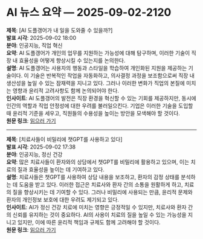 # AI 뉴스 요약 — 2025-09-02-2120

**제목**: [AI 도플갱어가 내 일을 도와줄 수 있을까?]  
**발표 시각**: 2025-09-02 18:00  
**분야**: 인공지능, 직업 혁신  
**요약**: AI 도플갱어가 개인의 업무를 지원하는 가능성에 대해 탐구하며, 이러한 기술이 직장 내 효율성을 어떻게 향상시킬 수 있는지를 논의한다.  
**설명**: AI 도플갱어는 사용자의 행동과 스타일을 학습하여 개인화된 지원을 제공하는 기술이다. 이 기술은 반복적인 작업을 자동화하고, 의사결정 과정을 보조함으로써 직장 내 생산성을 높일 수 있는 잠재력을 지니고 있다. 그러나 이러한 변화가 직업의 본질에 미치는 영향과 윤리적 고려사항도 함께 논의되어야 한다.  
**인사이트**: AI 도플갱어의 발전은 직장 환경을 혁신할 수 있는 기회를 제공하지만, 동시에 인간의 역할과 직업 안정성에 대한 우려를 불러일으킨다. 기업은 이러한 기술을 도입할 때 윤리적 기준을 세우고, 직원들의 수용성을 높이는 방안을 모색해야 할 것이다.  
**원문 링크**: [읽으러 가기](https://www.technologyreview.com/2025/09/02/1122856/can-an-ai-doppelganger-help-me-do-my-job/)

---

**제목**: [치료사들이 비밀리에 챗GPT를 사용하고 있다]  
**발표 시각**: 2025-09-02 17:38  
**분야**: 인공지능, 정신 건강  
**요약**: 많은 치료사들이 환자와의 상담에서 챗GPT를 비밀리에 활용하고 있으며, 이는 치료의 질과 효율성을 높이는 데 기여하고 있다.  
**설명**: 치료사들은 챗GPT를 사용하여 상담 내용을 보조하고, 환자의 감정 상태를 분석하는 데 도움을 받고 있다. 이러한 접근은 치료사와 환자 간의 소통을 원활하게 하고, 치료의 질을 향상시키는 데 기여할 수 있다. 그러나 비밀리에 사용되는 만큼, 윤리적 문제와 환자의 개인정보 보호에 대한 우려도 제기되고 있다.  
**인사이트**: AI가 정신 건강 치료에 미치는 영향은 긍정적일 수 있지만, 치료사와 환자 간의 신뢰를 유지하는 것이 중요하다. AI의 사용이 치료의 질을 높일 수 있는 가능성을 지니고 있지만, 이에 따른 윤리적 책임과 규제도 함께 고려해야 할 것이다.  
**원문 링크**: [읽으러 가기](https://www.technologyreview.com/2025/09/02/1122871/therapists-using-chatgpt-secretly/)